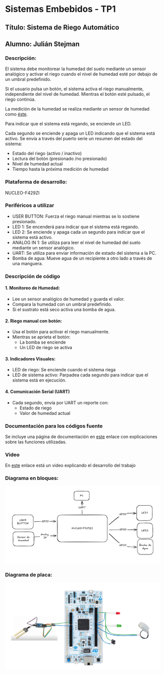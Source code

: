 # Sistemas Embebidos - TP1
## Título: Sistema de Riego Automático
## Alumno: Julián Stejman

### Descripción:
El sistema debe monitorear la humedad del suelo mediante un sensor analógico y activar el riego cuando el nivel de humedad esté por debajo de un umbral predefinido.

Si el usuario pulsa un botón, el sistema activa el riego manualmente, independiente del nivel de humedad. Mientras el botón esté pulsado, el riego continúa.

La medición de la humedad se realiza mediante un sensor de humedad como [éste](https://articulo.mercadolibre.com.ar/MLA-912019500-modulo-sensor-de-humedad-de-suelo-tierra-higrometro-arduino-_JM?matt_tool=27348800&matt_word=&matt_source=google&matt_campaign_id=22107887484&matt_ad_group_id=173357593636&matt_match_type=&matt_network=g&matt_device=c&matt_creative=729634821107&matt_keyword=&matt_ad_position=&matt_ad_type=pla&matt_merchant_id=546301794&matt_product_id=MLA912019500&matt_product_partition_id=2394343693421&matt_target_id=pla-2394343693421&cq_src=google_ads&cq_cmp=22107887484&cq_net=g&cq_plt=gp&cq_med=pla&gad_source=1&gclid=CjwKCAjwnPS-BhBxEiwAZjMF0majQV8Qc0__Ft71JBLiJaX5zt01v3b3AZPCyNBwX2q637RYmr514hoCKrgQAvD_BwE).

Para indicar que el sistema está regando, se enciende un LED.

Cada segundo se enciende y apaga un LED indicando que el sistema está activo. Se envía a través del puerto serie un resumen del estado del sistema:
- Estado del riego (activo / inactivo)
- Lectura del botón (presionado /no presionado)
- Nivel de humedad actual
- Tiempo hasta la próxima medición de humedad


### Plataforma de desarrollo: 
NUCLEO-F429ZI
### Periféricos a utilizar

 - USER BUTTON: Fuerza el riego manual mientras se lo sostiene presionado.
 - LED 1: Se encenderá para indicar que el sistema está regando.
 - LED 2: Se enciende y apaga cada un segundo para indicar que el sistema está activo.
 - ANALOG IN 1: Se utiliza para leer el nivel de humedad del suelo mediante un sensor analógico.
 - UART: Se utiliza para enviar información de estado del sistema a la PC.
 - Bomba de agua: Mueve agua de un recipiente a otro lado a través de una manguera. 

### Descripción de código
#### 1. Monitoreo de Humedad: 
- Lee un sensor analógico de humedad y guarda el valor. 
- Compara la humedad con un umbral predefinido.
- Si el sustrato está seco activa una bomba de agua.
#### 2. Riego manual con botón:
- Usa el botón para activar el riego manualmente.
- Mientras se aprieta el botón:
  - La bomba se enciende 
  - Un LED de riego se activa
#### 3. Indicadores Visuales:
- LED de riego: Se enciende cuando el sistema riega
- LED de sistema activo: Parpadea cada segundo para indicar que el sistema está en ejecución.
#### 4. Comunicación Serial (UART)
 - Cada segundo, envía por UART un reporte con:
    - Estado de riego
    - Valor de humedad actual


### Documentación para los códigos fuente
Se incluye una página de documentación en [este](https://jstejman.github.io/SE-TP1/html/index.html) enlace con explicaciones sobre las funciones utilizadas.    

### Video
En [este](https://www.youtube.com/watch?v=121yWFNWNIY) enlace está un video explicando el desarrollo del trabajo

### Diagrama en bloques:
![Diagrama en bloques](bloques.png)

### Diagrama de placa:
![Diagrama de placa](placa.png)

